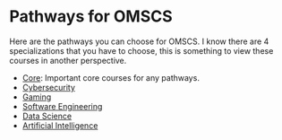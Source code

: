 # Pathways for OMSCS

Here are the pathways you can choose for OMSCS. I know there are 4 specializations that you have to choose, this is something to view these courses in another perspective.

- [Core](Core.md): Important core courses for any pathways.
- [Cybersecurity](Cybersecurity.md)
- [Gaming](Gaming.md)
- [Software Engineering](SoftwareEngineering.md)
- [Data Science](DataScience.md)
- [Artificial Intelligence](ArtificialIntelligence.md)